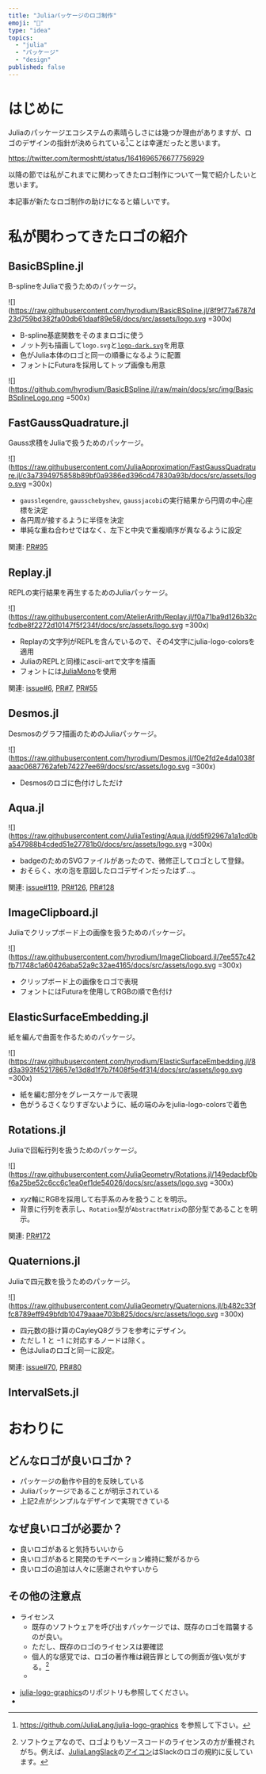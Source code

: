 ```yaml
---
title: "Juliaパッケージのロゴ制作"
emoji: "🎨"
type: "idea"
topics:
  - "julia"
  - "パッケージ"
  - "design"
published: false
---
```


# はじめに

Juliaのパッケージエコシステムの素晴らしさには幾つか理由がありますが、ロゴのデザインの指針が決められている[^julia-logo-graphics]ことは幸運だったと思います。

https://twitter.com/termoshtt/status/1641696576677756929

以降の節では私がこれまでに関わってきたロゴ制作について一覧で紹介したいと思います。

[^julia-logo-graphics]: https://github.com/JuliaLang/julia-logo-graphics を参照して下さい。

本記事が新たなロゴ制作の助けになると嬉しいです。

# 私が関わってきたロゴの紹介

## BasicBSpline.jl

B-splineをJuliaで扱うためのパッケージ。

![](https://raw.githubusercontent.com/hyrodium/BasicBSpline.jl/8f9f77a6787d23d759bd382fa00db61daaf89e58/docs/src/assets/logo.svg =300x)

* B-spline基底関数をそのままロゴに使う
* ノット列も描画して`logo.svg`と[`logo-dark.svg`](https://raw.githubusercontent.com/hyrodium/BasicBSpline.jl/8f9f77a6787d23d759bd382fa00db61daaf89e58/docs/src/assets/logo-dark.svg)を用意
* 色がJulia本体のロゴと同一の順番になるように配置
* フォントにFuturaを採用してトップ画像も用意

![](https://github.com/hyrodium/BasicBSpline.jl/raw/main/docs/src/img/BasicBSplineLogo.png =500x)

## FastGaussQuadrature.jl

Gauss求積をJuliaで扱うためのパッケージ。

![](https://raw.githubusercontent.com/JuliaApproximation/FastGaussQuadrature.jl/c3a7394975858b89bf0a9386ed396cd47830a93b/docs/src/assets/logo.svg =300x)

* `gausslegendre`, `gausschebyshev`, `gaussjacobi`の実行結果から円周の中心座標を決定
* 各円周が接するように半径を決定
* 単純な重ね合わせではなく、左下と中央で重複順序が異なるように設定

関連: [PR#95](https://github.com/JuliaApproximation/FastGaussQuadrature.jl/pull/95)

## Replay.jl

REPLの実行結果を再生するためのJuliaパッケージ。

![](https://raw.githubusercontent.com/AtelierArith/Replay.jl/f0a71ba9d126b32cfcdbe8f2272d10147f5f234f/docs/src/assets/logo.svg =300x)

* Replayの文字列がREPLを含んでいるので、その4文字にjulia-logo-colorsを適用
* JuliaのREPLと同様にascii-artで文字を描画
* フォントには[JuliaMono](https://juliamono.netlify.app/)を使用

関連: [issue#6](https://github.com/AtelierArith/Replay.jl/issues/6), [PR#7](https://github.com/AtelierArith/Replay.jl/pull/7), [PR#55](https://github.com/AtelierArith/Replay.jl/pull/55)

## Desmos.jl

Desmosのグラフ描画のためのJuliaパッケージ。

![](https://raw.githubusercontent.com/hyrodium/Desmos.jl/f0e2fd2e4da1038faaac0687762afeb74227ee69/docs/src/assets/logo.svg =300x)

* Desmosのロゴに色付けしただけ

## Aqua.jl

![](https://raw.githubusercontent.com/JuliaTesting/Aqua.jl/dd5f92967a1a1cd0ba547988b4cded51e27781b0/docs/src/assets/logo.svg =300x)

* badgeのためのSVGファイルがあったので、微修正してロゴとして登録。
* おそらく、水の泡を意図したロゴデザインだったはず…。

関連: [issue#119](https://github.com/JuliaTesting/Aqua.jl/issues/119), [PR#126](https://github.com/JuliaTesting/Aqua.jl/pull/126), [PR#128](https://github.com/JuliaTesting/Aqua.jl/pull/128)

## ImageClipboard.jl

Juliaでクリップボード上の画像を扱うためのパッケージ。

![](https://raw.githubusercontent.com/hyrodium/ImageClipboard.jl/7ee557c42fb71748c1a60426aba52a9c32ae4165/docs/src/assets/logo.svg =300x)

* クリップボード上の画像をロゴで表現
* フォントにはFuturaを使用してRGBの順で色付け

## ElasticSurfaceEmbedding.jl

紙を編んで曲面を作るためのパッケージ。

![](https://raw.githubusercontent.com/hyrodium/ElasticSurfaceEmbedding.jl/8d3a393f452178657e13d8d1f7b7f408f5e4f314/docs/src/assets/logo.svg =300x)

* 紙を編む部分をグレースケールで表現
* 色がうるさくなりすぎないように、紙の端のみをjulia-logo-colorsで着色

## Rotations.jl

Juliaで回転行列を扱うためのパッケージ。

![](https://raw.githubusercontent.com/JuliaGeometry/Rotations.jl/149edacbf0bf6a25be52c6cc6c1ea0ef1de54026/docs/src/assets/logo.svg =300x)

* $xyz$軸にRGBを採用して右手系のみを扱うことを明示。
* 背景に行列を表示し、`Rotation`型が`AbstractMatrix`の部分型であることを明示。

関連: [PR#172](https://github.com/JuliaGeometry/Rotations.jl/pull/172)

## Quaternions.jl

Juliaで四元数を扱うためのパッケージ。

![](https://raw.githubusercontent.com/JuliaGeometry/Quaternions.jl/b482c33ffc8789eff949bfdb10479aaae703b825/docs/src/assets/logo.svg =300x)

* 四元数の掛け算のCayleyQ8グラフを参考にデザイン。
* ただし $1$ と $-1$ に対応するノードは除く。
* 色はJuliaのロゴと同一に設定。

関連: [issue#70](https://github.com/JuliaGeometry/Quaternions.jl/issues/70), [PR#80](https://github.com/JuliaGeometry/Quaternions.jl/pull/80)

## IntervalSets.jl

# おわりに

## どんなロゴが良いロゴか？

* パッケージの動作や目的を反映している
* Juliaパッケージであることが明示されている
* 上記2点がシンプルなデザインで実現できている

## なぜ良いロゴが必要か？

* 良いロゴがあると気持ちいいから
* 良いロゴがあると開発のモチベーション維持に繋がるから
* 良いロゴの追加は人々に感謝されやすいから

## その他の注意点

* ライセンス
  * 既存のソフトウェアを呼び出すパッケージでは、既存のロゴを踏襲するのが良い。
  * ただし、既存のロゴのライセンスは要確認
  * 個人的な感覚では、ロゴの著作権は親告罪としての側面が強い気がする。[^license]
  * 

[^license]: ソフトウェアなので、ロゴよりもソースコードのライセンスの方が重視されがち。例えば、[JuliaLangSlack](https://github.com/JuliaLangSlack)の[アイコン](https://avatars.githubusercontent.com/u/59025354?s=200&v=4)はSlackのロゴの規約に反しています。

* [julia-logo-graphics](https://github.com/JuliaLang/julia-logo-graphics)のリポジトリも参照してください。
* 
